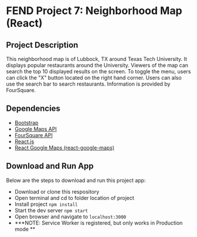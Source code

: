 # FEND Project 7: Neighborhood Map (React)

## Project Description

This neighborhood map is of Lubbock, TX around Texas Tech University. It displays popular restaurants around the University. Viewers of the map can search the top 10 displayed results on the screen. To toggle the menu, users can click the "X" button located on the right hand corner. Users can also use the search bar to search restaurants. Information is provided by FourSquare. 

## Dependencies
* [Bootstrap](https://getbootstrap.org)
* [Google Maps API](https://cloud.google.com/maps-platform/)
* [FourSquare API](https://developer.foursquare.com/)
* [React.js](https://reactjs.org)
* [React Google Maps (react-google-maps)](https://tomchentw.github.io/react-google-maps/)

## Download and Run App
Below are the steps to download and run this project app:
* Download or clone this respository 
* Open terminal and cd to folder location of project
* Install project  `npm install`
* Start the dev server `npm start`
* Open browser and navigate to `localhost:3000`
* ***NOTE: Service Worker is registered, but only works in Production mode **